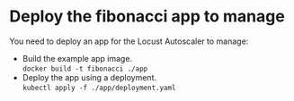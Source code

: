 # Deploy the fibonacci app to manage
You need to deploy an app for the Locust Autoscaler to manage:  
* Build the example app image.  
`docker build -t fibonacci ./app`  
* Deploy the app using a deployment.  
`kubectl apply -f ./app/deployment.yaml`  

